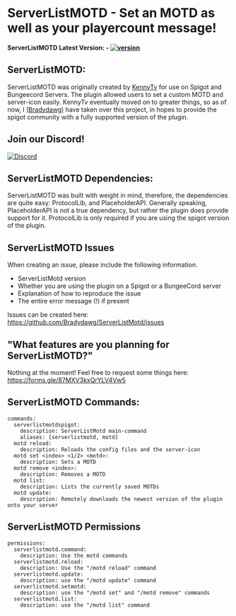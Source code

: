 # ServerListMOTD - Set an MOTD as well as your playercount message!

**ServerListMOTD Latest Version: - [![version](https://img.shields.io/github/v/release/Bradydawg/ServerListMotd)](https://github.com/Bradydawg/ServerListMotd/releases/tag/1.2.8)**

## ServerListMOTD:
ServerListMOTD was originally created by [KennyTv](https://github.com/KennyTV) for 
use on Spigot and Bungeecord Servers. The plugin allowed users to set a custom MOTD
and server-icon easily. KennyTv eventually moved on to greater things, so as of now,
I [(Bradydawg)](https://github.com/Bradydawg) have taken over this project, in hopes to provide the spigot community 
with a fully supported version of the plugin.

## Join our Discord!
[![Discord](https://i.imgur.com/UxvvtYw.png)](https://discord.gg/BpNs7DA)

## ServerListMOTD Dependencies:
ServerListMOTD was built with weight in mind, therefore, the dependencies are quite easy:
ProtocolLib, and PlaceholderAPI. Generally speaking, PlaceholderAPI is not a true 
dependency, but rather the plugin does provide support for it. ProtocolLib is only 
required if you are using the spigot version of the plugin.

## ServerListMOTD Issues
When creating an issue, please include the following information.
- ServerListMotd version
- Whether you are using the plugin on a Spigot or a BungeeCord server
- Explanation of how to reproduce the issue
- The entire error message (!) if present

Issues can be created here: https://github.com/Bradydawg/ServerListMotd/issues

## "What features are you planning for ServerListMOTD?"
Nothing at the moment! Feel free to request some things here:
https://forms.gle/87MXV3kxQrYLV4Vw5

## ServerListMOTD Commands:
```
commands:
  serverlistmotdspigot:
    description: ServerListMotd main-command
    aliases: [serverlistmotd, motd]
  motd reload:
    description: Reloads the config files and the server-icon
  motd set <index> <1/2> <motd>:
    description: Sets a MOTD
  motd remove <index>:
    description: Removes a MOTD
  motd list:
    description: Lists the currently saved MOTDs
  motd update:
    description: Remotely downloads the newest version of the plugin onto your server
```

## ServerListMOTD Permissions
```
permissions:
  serverlistmotd.command:
    description: Use the motd commands
  serverlistmotd.reload:
    description: Use the "/motd reload" command
  serverlistmotd.update:
    description: use the "/motd update" command
  serverlistmotd.setmotd:
    description: use the "/motd set" and "/motd remove" commands
  serverlistmotd.list:
    description: use the "/motd list" command
```
